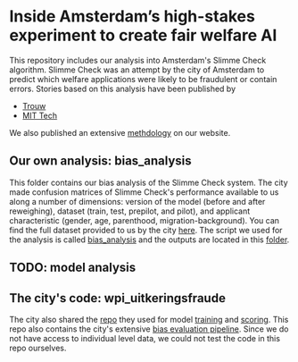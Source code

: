 # Inside Amsterdam’s high-stakes experiment to create fair welfare AI
This repository includes our analysis into Amsterdam's Slimme Check algorithm. Slimme Check was an attempt by the city of Amsterdam to predict which welfare applications were likely to be fraudulent or contain errors. Stories based on this analysis have been published by 
- [Trouw](https://www.trouw.nl/verdieping/amsterdam-wilde-met-ai-de-bijstand-eerlijker-en-efficienter-maken-het-liep-anders~b2890374/)
- [MIT Tech]()
  
We also published an extensive [methdology]() on our website.

## Our own analysis: bias_analysis
This folder contains our bias analysis of the Slimme Check system. The city made confusion matrices of Slimme Check's performance available to us along a number of dimensions: version of the model (before and after reweighing), dataset (train, test, prepilot, and pilot), and applicant characteristic (gender, age, parenthood, migration-background). You can find the full dataset provided to us by the city [here](https://github.com/Lighthouse-Reports/amsterdam_fairness/blob/main/bias_analysis/input/Results_LHR/Output/20240308_CMs_LHR_SlimmeCheck.xlsx).
The script we used for the analysis is called [bias_analysis](https://github.com/Lighthouse-Reports/amsterdam_fairness/blob/main/bias_analysis/code/lhr_bias_analysis.Rmd) and the outputs are located in this [folder](erdam_fairness/tree/main/bias_analysis/output).

## TODO: model analysis

## The city's code: wpi_uitkeringsfraude
The city also shared the [repo](https://github.com/Lighthouse-Reports/amsterdam_fairness/tree/main/wpi_uitkeringsfraude/Repo%20wpi-onderzoekswaardigheid-aanvraag%20-%20based%20on%20dev%20branch%20commit%20069435abe) they used for model [training]([https://github.com/Lighthouse-Reports/amsterdam_fairness/blob/main/wpi_uitkeringsfraude/wpi_onderzoekswaardigheid_aanvraag/entrypoints/train_model.py](https://github.com/Lighthouse-Reports/amsterdam_fairness/blob/main/wpi_uitkeringsfraude/Repo%20wpi-onderzoekswaardigheid-aanvraag%20-%20based%20on%20dev%20branch%20commit%20069435abe/wpi_onderzoekswaardigheid_aanvraag/entrypoints/train_model.py)) and [scoring](https://github.com/Lighthouse-Reports/amsterdam_fairness/blob/main/wpi_uitkeringsfraude/Repo%20wpi-onderzoekswaardigheid-aanvraag%20-%20based%20on%20dev%20branch%20commit%20069435abe/wpi_onderzoekswaardigheid_aanvraag/entrypoints/score_applications.py). This repo also contains the city's extensive [bias evaluation pipeline](https://github.com/Lighthouse-Reports/amsterdam_fairness/tree/main/wpi_uitkeringsfraude/Repo%20wpi-onderzoekswaardigheid-aanvraag%20-%20based%20on%20dev%20branch%20commit%20069435abe/analysis).
Since we do not have access to individual level data, we could not test the code in this repo ourselves.
